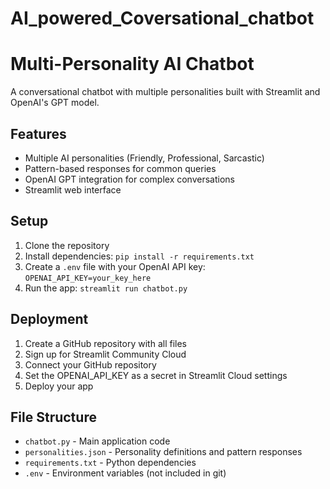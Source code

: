 # AI_powered_Coversational_chatbot

# Multi-Personality AI Chatbot

A conversational chatbot with multiple personalities built with Streamlit and OpenAI's GPT model.

## Features

- Multiple AI personalities (Friendly, Professional, Sarcastic)
- Pattern-based responses for common queries
- OpenAI GPT integration for complex conversations
- Streamlit web interface

## Setup

1. Clone the repository
2. Install dependencies: `pip install -r requirements.txt`
3. Create a `.env` file with your OpenAI API key: `OPENAI_API_KEY=your_key_here`
4. Run the app: `streamlit run chatbot.py`

## Deployment

1. Create a GitHub repository with all files
2. Sign up for Streamlit Community Cloud
3. Connect your GitHub repository
4. Set the OPENAI_API_KEY as a secret in Streamlit Cloud settings
5. Deploy your app

## File Structure

- `chatbot.py` - Main application code
- `personalities.json` - Personality definitions and pattern responses
- `requirements.txt` - Python dependencies
- `.env` - Environment variables (not included in git)

